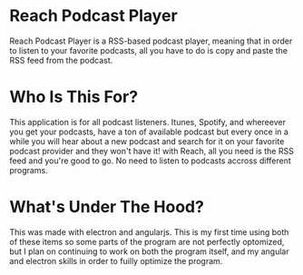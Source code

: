# Reach Podcast Player


Reach Podcast Player is a RSS-based podcast player, meaning that in order to listen to your favorite podcasts, all you have to do is copy and paste the RSS feed from the podcast.


# Who Is This For?

This application is for all podcast listeners. Itunes, Spotify, and whereever you get your podcasts, have a ton of available podcast but every once in a while you will hear about a new podcast and search for it on your favorite podcast provider and they won't have it! with Reach, all you need is the RSS feed and you're good to go. No need to listen to podcasts accross different programs.


# What's Under The Hood?

This was made with electron and angularjs. This is my first time using both of these items so some parts of the program are not perfectly optomized, but I plan on continuing to work on both the program itself, and my angular and electron skills in order to fuilly optimize the program.


